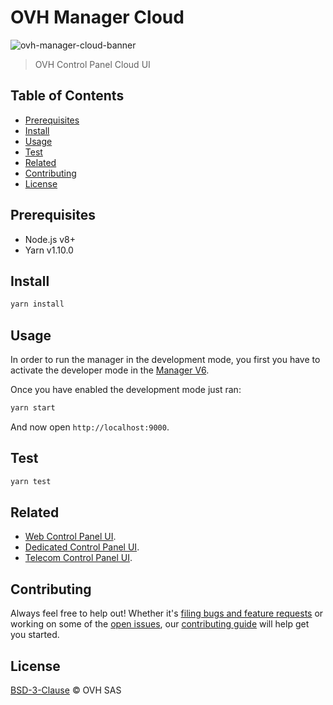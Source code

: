 # OVH Manager Cloud

![ovh-manager-cloud-banner](https://user-images.githubusercontent.com/428384/45947336-1a5c9280-bff4-11e8-981a-a065002093a6.png)

> OVH Control Panel Cloud UI

## Table of Contents

* [Prerequisites](#prerequisites)
* [Install](#install)
* [Usage](#usage)
* [Test](#test)
* [Related](#related)
* [Contributing](#contributing)
* [License](#license)

## Prerequisites

* Node.js v8+
* Yarn v1.10.0

## Install

```sh
yarn install
```

## Usage

In order to run the manager in the development mode, you first you have to activate the developer mode in the [Manager V6](https://www.ovh.com/manager/dedicated/#/useraccount/advanced).

Once you have enabled the development mode just ran:

```sh
yarn start
```

And now open `http://localhost:9000`.

## Test

```sh
yarn test
```

## Related

* [Web Control Panel UI](https://github.com/ovh/manager/tree/master/packages/manager/apps/web).
* [Dedicated Control Panel UI](https://github.com/ovh/manager/tree/master/packages/manager/apps/dedicated).
* [Telecom Control Panel UI](https://github.com/ovh/manager/tree/master/packages/manager/apps/telecom).

## Contributing

Always feel free to help out! Whether it's [filing bugs and feature requests](https://github.com/ovh/manager/issues/new) or working on some of the [open issues](https://github.com/ovh/manager/issues), our [contributing guide](https://github.com/ovh/manager/blob/master/CONTRIBUTING.md) will help get you started.

## License

[BSD-3-Clause](LICENSE) © OVH SAS
